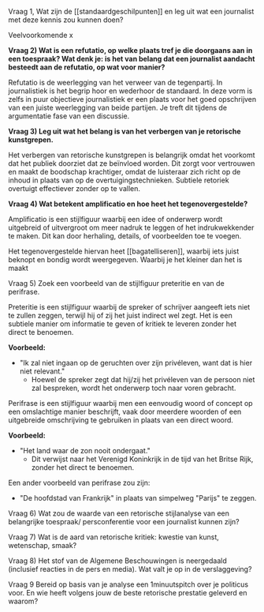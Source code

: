 Vraag 1, Wat zijn de [[standaardgeschilpunten]] en leg uit wat een journalist met deze kennis zou kunnen doen?

Veelvoorkomende x



**Vraag 2) Wat is een refutatio, op welke plaats tref je die doorgaans aan in een toespraak? Wat denk je: is het van belang dat een journalist aandacht besteedt aan de refutatio, op wat voor manier?**

Refutatio is de weerlegging van het verweer van de tegenpartij. In journalistiek is het begrip hoor en wederhoor de standaard. In deze vorm is zelfs in puur objectieve journalistiek er een plaats voor het goed opschrijven van een juiste weerlegging van beide partijen. 
Je treft dit tijdens de argumentatie fase van een discussie.

**Vraag 3) Leg uit wat het belang is van het verbergen van je retorische kunstgrepen.** 

Het verbergen van retorische kunstgrepen is belangrijk omdat het voorkomt dat het publiek doorziet dat ze beïnvloed worden. Dit zorgt voor vertrouwen en maakt de boodschap krachtiger, omdat de luisteraar zich richt op de inhoud in plaats van op de overtuigingstechnieken. Subtiele retoriek overtuigt effectiever zonder op te vallen.

**Vraag 4) Wat betekent amplificatio en hoe heet het tegenovergestelde?**

Amplificatio is een stijlfiguur waarbij een idee of onderwerp wordt uitgebreid of uitvergroot om meer nadruk te leggen of het indrukwekkender te maken. Dit kan door herhaling, details, of voorbeelden toe te voegen.

Het tegenovergestelde hiervan heet [[bagatelliseren]], waarbij iets juist beknopt en bondig wordt weergegeven. Waarbij je het kleiner dan het is maakt

Vraag 5) Zoek een voorbeeld van de stijlfiguur preteritie en van de perifrase.

Preteritie is een stijlfiguur waarbij de spreker of schrijver aangeeft iets niet te zullen zeggen, terwijl hij of zij het juist indirect wel zegt. Het is een subtiele manier om informatie te geven of kritiek te leveren zonder het direct te benoemen.

**Voorbeeld:**
- "Ik zal niet ingaan op de geruchten over zijn privéleven, want dat is hier niet relevant."
    - Hoewel de spreker zegt dat hij/zij het privéleven van de persoon niet zal bespreken, wordt het onderwerp toch naar voren gebracht.


Perifrase is een stijlfiguur waarbij men een eenvoudig woord of concept op een omslachtige manier beschrijft, vaak door meerdere woorden of een uitgebreide omschrijving te gebruiken in plaats van een direct woord.

**Voorbeeld:**

- "Het land waar de zon nooit ondergaat."
    - Dit verwijst naar het Verenigd Koninkrijk in de tijd van het Britse Rijk, zonder het direct te benoemen.

Een ander voorbeeld van perifrase zou zijn:

- "De hoofdstad van Frankrijk" in plaats van simpelweg "Parijs" te zeggen.


Vraag 6) Wat zou de waarde van een retorische stijlanalyse van een belangrijke toespraak/ persconferentie voor een journalist kunnen zijn?



Vraag 7) Wat is de aard van retorische kritiek: kwestie van kunst, wetenschap, smaak?




Vraag 8) Het stof van de Algemene Beschouwingen is neergedaald (inclusief reacties in de pers en media). Wat valt je op in de verslaggeving?




Vraag 9 Bereid op basis van je analyse een 1minuutspitch over je politicus voor. En wie heeft volgens jouw de beste retorische prestatie geleverd en waarom?


